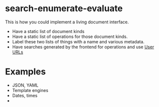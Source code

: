 # search-enumerate-evaluate

This is how you could implement a living document interface.

* Have a static list of document kinds
* Have a static list of operations for those document kinds.
* Label these two lists of things with a name and various metadata.
* Have searches generated by the frontend for operations and use [User URLs](https://github.com/samsquire/user-urls)

# Examples

* JSON, YAML
* Template engines
* Dates, times
* 
